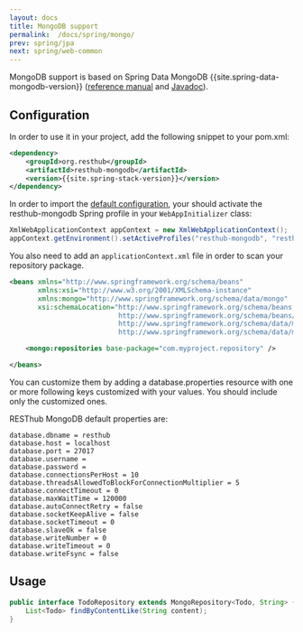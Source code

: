 ```yaml
---
layout: docs
title: MongoDB support
permalink:  /docs/spring/mongo/
prev: spring/jpa
next: spring/web-common
---
```


<div class="toc"></div>

MongoDB support is based on Spring Data MongoDB {{site.spring-data-mongodb-version}} ([reference manual](http://static.springsource.org/spring-data/data-mongodb/docs/{{site.spring-data-mongodb-docs-version}}/reference/html/)
and [Javadoc](http://docs.spring.io/spring-data/data-mongodb/docs/{{site.spring-data-mongodb-docs-version}}/api/)).

## Configuration

In order to use it in your project, add the following snippet to your pom.xml:

```xml
<dependency>
    <groupId>org.resthub</groupId>
    <artifactId>resthub-mongodb</artifactId>
    <version>{{site.spring-stack-version}}</version>
</dependency>
```

In order to import the [default configuration](https://github.com/resthub/resthub-spring-stack/blob/master/resthub-mongodb/src/main/resources/resthubContext.xml>),
your should activate the resthub-mongodb Spring profile in your `WebAppInitializer` class:

```java
XmlWebApplicationContext appContext = new XmlWebApplicationContext();
appContext.getEnvironment().setActiveProfiles("resthub-mongodb", "resthub-web-server");
```

You also need to add an `applicationContext.xml` file in order to scan your repository package.

```xml
<beans xmlns="http://www.springframework.org/schema/beans"
       xmlns:xsi="http://www.w3.org/2001/XMLSchema-instance"
       xmlns:mongo="http://www.springframework.org/schema/data/mongo"
       xsi:schemaLocation="http://www.springframework.org/schema/beans
                           http://www.springframework.org/schema/beans/spring-beans.xsd
                           http://www.springframework.org/schema/data/mongo
                           http://www.springframework.org/schema/data/mongo/spring-mongo.xsd">

    <mongo:repositories base-package="com.myproject.repository" />

</beans>
```

You can customize them by adding a database.properties resource with one or more following keys customized
with your values.
You should include only the customized ones.

RESThub MongoDB default properties are:

```
database.dbname = resthub
database.host = localhost
database.port = 27017
database.username =
database.password =
database.connectionsPerHost = 10
database.threadsAllowedToBlockForConnectionMultiplier = 5
database.connectTimeout = 0
database.maxWaitTime = 120000
database.autoConnectRetry = false
database.socketKeepAlive = false
database.socketTimeout = 0
database.slaveOk = false
database.writeNumber = 0
database.writeTimeout = 0
database.writeFsync = false
```

## Usage

```java
public interface TodoRepository extends MongoRepository<Todo, String> {
    List<Todo> findByContentLike(String content);
}
```
